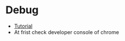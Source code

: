 # Debug

 - [Tutorial](https://www.youtube.com/watch?v=geIztShEk6I)
 - At frist check developer console of chrome 


